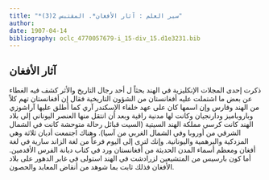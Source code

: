 ```yaml
---
title: "*سير العلم : آثار الأفغان*. المقتبس 2(3)"
author: 
date: 1907-04-14
bibliography: oclc_4770057679-i_15-div_15.d1e3231.bib
---
```




##  آثار الأفغان 


 ذكرت  إحدى  المجلات الإنكليزية في الهند بحثاً ل  أحد  رجال التاريخ والأثر كشف فيه الغطاء عن بعض ما اشتملت عليه أفغانستان من الشؤون التاريخية فقال إن أفغانستان تهم كلاً من الهند وفارس وإن اسمها كان على عهد خلفاء الإسكندر آري كما أطلق عليها آراشوزي وباروباميز ودارنجيان وكانت لها مدنية راقية وبعد أن انتقل منها العنصر اليوناني إلى بلاد الهند كانت كرسي مملكة الهند السيتية (السيت قبائل رحالة متوحشة كانت في الشمال الشرقي من أوروبا وفي الشمال الغربي من آسيا). وهناك اجتمعت أديان  ثلاثة  وهي المزدكية والبرهمية واليونانية. وإنك لترى إلى اليوم فرعاً من لغة الزاند سارية في لغة أفغان ومعظم أسماء المدن الحديثة من أفغانستان ورد في كتاب ديانة الفرس الأقدمين. أما كون بارسيس من المتشيعين لزرادشت في الهند استولى في غابر الدهور على بلاد الأفغان فذلك ثابت بما شوهد من أنقاض المعابد والحصون. 

